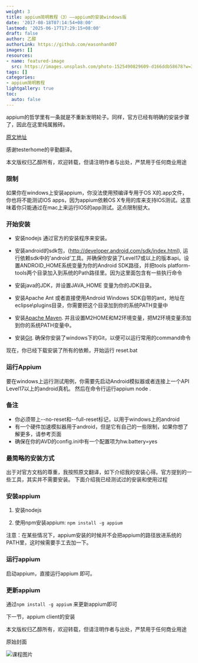 ```yaml
---
weight: 3
title: appium简明教程（3）——appium的安装windows版
date: '2017-08-18T07:14:54+08:00'
lastmod: '2025-06-17T17:29:15+08:00'
draft: false
author: 乙醇
authorLink: https://github.com/easonhan007
images: []
resources:
- name: featured-image
  src: https://images.unsplash.com/photo-1525490829609-d166ddb58678?w=300
tags: []
categories:
- appium简明教程
lightgallery: true
toc:
  auto: false
---
```




appium的哲学里有一条就是不重新发明轮子。同样，官方已经有明确的安装步骤了，因此在这里纯属搬砖。

[原文地址](https://github.com/appium/appium/blob/master/docs/cn/appium-setup/running-on-windows.md)

感谢testerhome的辛勤翻译。

本文版权归乙醇所有，欢迎转载，但请注明作者与出处，严禁用于任何商业用途

### 限制

如果你在windows上安装appium，你没法使用预编译专用于OS X的.app文件，你也将不能测试IOS apps，因为appium依赖OS X专用的库来支持IOS测试。这意味着你只能通过在mac上来运行IOS的app测试。这点限制挺大。

### 开始安装

* 安装nodejs 通过官方的安装程序来安装。

* 安装android的sdk包，(http://developer.android.com/sdk/index.html), 运行依赖sdk中的'android'工具。并确保你安装了Level17或以上的版本api。设置ANDROID_HOME系统变量为你的Android SDK路径，并把tools platform-tools两个目录加入到系统的Path路径里。因为这里面包含有一些执行命令

* 安装java的JDK，并设置JAVA_HOME 变量为你的JDK目录。

* 安装Apache Ant 或者直接使用Android Windows SDK自带的ant，地址在eclipse\plugins目录，你需要把这个目录加到你的系统PATH变量中

* 安装[Apache Maven](http://maven.apache.org/download.cgi). 并且设置M2HOME和M2环境变量，把M2环境变量添加到你的系统PATH变量中。

* 安装[Git](https://git-scm.com/download/win). 确保你安装了windows下的Git，以便可以运行常用的command命令

现在，你已经下载安装了所有的依赖，开始运行 reset.bat

### 运行Appium

要在windows上运行测试用例，你需要先启动Android模拟器或者连接上一个API Level17以上的android真机。 然后在命令行运行appium node .

### 备注

* 你必须带上--no-reset和--full-reset标记，以用于windows上的android
* 有一个硬件加速模拟器用于android，但是它有自己的一些限制，如果你想了解更多，请参考页面
* 确保在你的AVD的config.ini中有一个配置项为hw.battery=yes

### 最简略的安装方式

出于对官方文档的尊重，我按照原文翻译，如下介绍我的安装心得。官方提到的一些工具，其实并不需要安装。 下面介绍我已经测试过的安装和使用过程

### 安装appium

1. 安装nodejs

2. 使用npm安装appium: ```npm install -g appium```

注意：在某些情况下，appium安装的时候并不会把appium的路径放进系统的PATH里，这时候需要手工去加一下。

### 运行appium

启动appium，直接运行appium 即可。

### 更新appium

通过```npm install -g appium``` 来更新appium即可



下一节，appium client的安装

 本文版权归乙醇所有，欢迎转载，但请注明作者与出处，严禁用于任何商业用途




原始封面

![课程图片](https://images.unsplash.com/photo-1525490829609-d166ddb58678?w=300)

